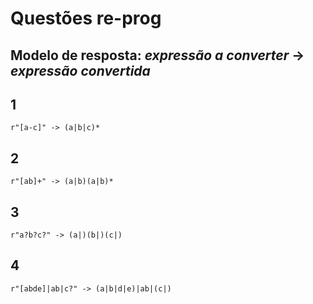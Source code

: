 # Questões re-prog
## Modelo de resposta: *expressão a converter* -> *expressão convertida*
## 1
```r"[a-c]" -> (a|b|c)*```
## 2
```r"[ab]+" -> (a|b)(a|b)*```
## 3
```r"a?b?c?" -> (a|)(b|)(c|)```
## 4
```r"[abde]|ab|c?" -> (a|b|d|e)|ab|(c|)```